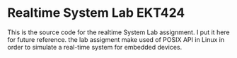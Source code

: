 # Realtime System Lab EKT424

This is the source code for the realtime System Lab assignment. I put it here for future reference. the lab assigment make used of POSIX API in Linux in order to simulate a real-time system for embedded devices.


